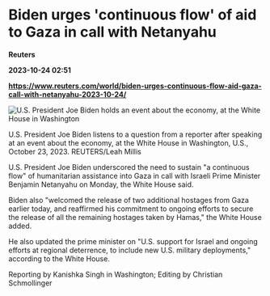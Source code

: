 # Biden urges 'continuous flow' of aid to Gaza in call with Netanyahu
**Reuters**

**2023-10-24 02:51**

**https://www.reuters.com/world/biden-urges-continuous-flow-aid-gaza-call-with-netanyahu-2023-10-24/**

![U.S. President Joe Biden holds an event about the economy, at the White House in Washington](https://www.reuters.com/resizer/76ZXPqjU_sdEtjazt-DSbutg_O4=/1920x0/filters:quality(80)/cloudfront-us-east-2.images.arcpublishing.com/reuters/YJ4TRYWRU5KXZLKTIK2X6J3LKE.jpg)

U.S. President Joe Biden listens to a question from a reporter after speaking at an event about the economy, at the White House in Washington, U.S., October 23, 2023. REUTERS/Leah Millis

U.S. President Joe Biden underscored the need to sustain "a continuous flow" of humanitarian assistance into Gaza in call with Israeli Prime Minister Benjamin Netanyahu on Monday, the White House said.

Biden also "welcomed the release of two additional hostages from Gaza earlier today, and reaffirmed his commitment to ongoing efforts to secure the release of all the remaining hostages taken by Hamas," the White House added.

He also updated the prime minister on "U.S. support for Israel and ongoing efforts at regional deterrence, to include new U.S. military deployments," according to the White House.

Reporting by Kanishka Singh in Washington; Editing by Christian Schmollinger
